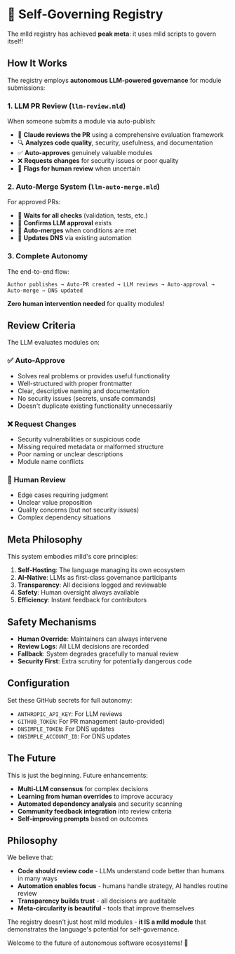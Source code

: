 # 🤖 Self-Governing Registry

The mlld registry has achieved **peak meta**: it uses mlld scripts to govern itself!

## How It Works

The registry employs **autonomous LLM-powered governance** for module submissions:

### 1. **LLM PR Review** (`llm-review.mld`)
When someone submits a module via auto-publish:
- 🧠 **Claude reviews the PR** using a comprehensive evaluation framework
- 🔍 **Analyzes code quality**, security, usefulness, and documentation
- ✅ **Auto-approves** genuinely valuable modules
- ❌ **Requests changes** for security issues or poor quality
- 💭 **Flags for human review** when uncertain

### 2. **Auto-Merge System** (`llm-auto-merge.mld`)
For approved PRs:
- 🚦 **Waits for all checks** (validation, tests, etc.)
- 🤖 **Confirms LLM approval** exists
- 🚀 **Auto-merges** when conditions are met
- 📝 **Updates DNS** via existing automation

### 3. **Complete Autonomy**
The end-to-end flow:
```
Author publishes → Auto-PR created → LLM reviews → Auto-approval → Auto-merge → DNS updated
```

**Zero human intervention needed** for quality modules!

## Review Criteria

The LLM evaluates modules on:

### ✅ **Auto-Approve**
- Solves real problems or provides useful functionality
- Well-structured with proper frontmatter
- Clear, descriptive naming and documentation
- No security issues (secrets, unsafe commands)
- Doesn't duplicate existing functionality unnecessarily

### ❌ **Request Changes**
- Security vulnerabilities or suspicious code
- Missing required metadata or malformed structure
- Poor naming or unclear descriptions
- Module name conflicts

### 💭 **Human Review**
- Edge cases requiring judgment
- Unclear value proposition
- Quality concerns (but not security issues)
- Complex dependency situations

## Meta Philosophy

This system embodies mlld's core principles:

1. **Self-Hosting**: The language managing its own ecosystem
2. **AI-Native**: LLMs as first-class governance participants  
3. **Transparency**: All decisions logged and reviewable
4. **Safety**: Human oversight always available
5. **Efficiency**: Instant feedback for contributors

## Safety Mechanisms

- **Human Override**: Maintainers can always intervene
- **Review Logs**: All LLM decisions are recorded
- **Fallback**: System degrades gracefully to manual review
- **Security First**: Extra scrutiny for potentially dangerous code

## Configuration

Set these GitHub secrets for full autonomy:
- `ANTHROPIC_API_KEY`: For LLM reviews
- `GITHUB_TOKEN`: For PR management (auto-provided)
- `DNSIMPLE_TOKEN`: For DNS updates
- `DNSIMPLE_ACCOUNT_ID`: For DNS updates

## The Future

This is just the beginning. Future enhancements:

- **Multi-LLM consensus** for complex decisions
- **Learning from human overrides** to improve accuracy
- **Automated dependency analysis** and security scanning
- **Community feedback integration** into review criteria
- **Self-improving prompts** based on outcomes

## Philosophy

We believe that:
- **Code should review code** - LLMs understand code better than humans in many ways
- **Automation enables focus** - humans handle strategy, AI handles routine review
- **Transparency builds trust** - all decisions are auditable
- **Meta-circularity is beautiful** - tools that improve themselves

The registry doesn't just host mlld modules - **it IS a mlld module** that demonstrates the language's potential for self-governance.

Welcome to the future of autonomous software ecosystems! 🚀